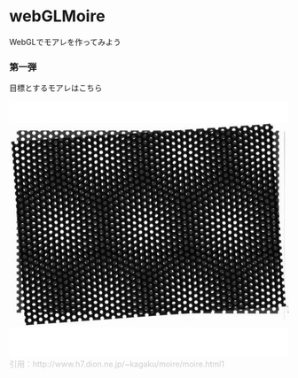 # webGLMoire
WebGLでモアレを作ってみよう

### 第一弾

目標とするモアレはこちら

<img src="https://github.com/tkskto/webGLMoire/blob/images/document/moire3b.jpg">
<span style="color:#cccccc">引用：http://www.h7.dion.ne.jp/~kagaku/moire/moire.html1</span>
